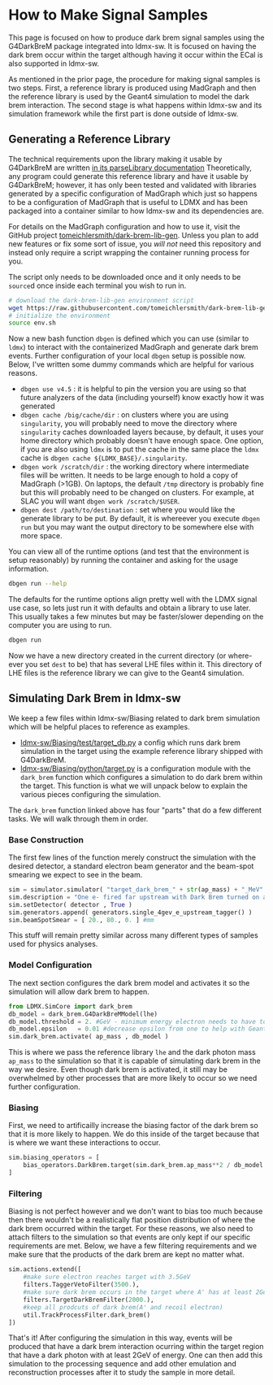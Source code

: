 # How to Make Signal Samples

This page is focused on how to produce dark brem signal samples using
the G4DarkBreM package integrated into ldmx-sw. It is focused on having
the dark brem occur within the target although having it occur within
the ECal is also supported in ldmx-sw.

As mentioned in the prior page, the procedure for making signal samples
is two steps. First, a reference library is produced using MadGraph and
then the reference library is used by the Geant4 simulation to model
the dark brem interaction. The second stage is what happens within
ldmx-sw and its simulation framework while the first part is done outside
of ldmx-sw.

## Generating a Reference Library
The technical requirements upon the library making it usable by G4DarkBreM
are written [in its parseLibrary documentation](https://tomeichlersmith.github.io/G4DarkBreM/namespaceg4db.html#a5ce098d2be7196d71e64a5632591cdea)
Theoretically, any program could generate this reference library and have 
it usable by G4DarkBreM; however, it has only been tested and validated with
libraries generated by a specific configuration of MadGraph which just so happens
to be a configuration of MadGraph that is useful to LDMX and has been packaged
into a container similar to how ldmx-sw and its dependencies are.

For details on the MadGraph configuration and how to use it, visit the GitHub
project [tomeichlersmith/dark-brem-lib-gen](https://github.com/tomeichlersmith/dark-brem-lib-gen).
Unless you plan to add new features or fix some sort of issue, you _will not_
need this repository and instead only require a script wrapping the container
running process for you.

The script only needs to be downloaded once and it only needs to be `source`d
once inside each terminal you wish to run in.
```bash
# download the dark-brem-lib-gen environment script
wget https://raw.githubusercontent.com/tomeichlersmith/dark-brem-lib-gen/main/env.sh
# initialize the environment
source env.sh
```
Now a new bash function `dbgen` is defined which you can use (similar to `ldmx`) to
interact with the containerized MadGraph and generate dark brem events.
Further configuration of your local `dbgen` setup is possible now. Below, I've
written some dummy commands which are helpful for various reasons.
- `dbgen use v4.5` : it is helpful to pin the version you are using so that
  future analyzers of the data (including yourself) know exactly how it was generated
- `dbgen cache /big/cache/dir` : on clusters where you are using `singularity`,
  you will probably need to move the directory where `singularity` caches downloaded
  layers because, by default, it uses your home directory which probably doesn't have
  enough space. One option, if you are also using `ldmx` is to put the cache in the
  same place the `ldmx` cache is `dbgen cache ${LDMX_BASE}/.singularity`.
- `dbgen work /scratch/dir` : the working directory where intermediate files will
  be written. It needs to be large enough to hold a copy of MadGraph (>1GB). On laptops,
  the default `/tmp` directory is probably fine but this will probably need to be changed
  on clusters. For example, at SLAC you will want `dbgen work /scratch/$USER`.
- `dbgen dest /path/to/destination` : set where you would like the generate library to be put.
  By default, it is whereever you execute `dbgen run` but you may want the output directory
  to be somewhere else with more space.

You can view all of the runtime options (and test that the environment is setup reasonably)
by running the container and asking for the usage information.
```bash
dbgen run --help
```

The defaults for the runtime options align pretty well with the LDMX signal use case, so
lets just run it with defaults and obtain a library to use later. This usually takes a few minutes
but may be faster/slower depending on the computer you are using to run.
```bash
dbgen run
```

Now we have a new directory created in the current directory (or where-ever you set `dest` to be)
that has several LHE files within it. This directory of LHE files is the reference library we can
give to the Geant4 simulation.

## Simulating Dark Brem in ldmx-sw
We keep a few files within ldmx-sw/Biasing related to dark brem simulation which will be helpful places
to reference as examples.
- [ldmx-sw/Biasing/test/target_db.py](https://github.com/LDMX-Software/ldmx-sw/blob/trunk/Biasing/test/target_db.py)
  a config which runs dark brem simulation in the target using the example reference library shipped
  with G4DarkBreM.
- [ldmx-sw/Biasing/python/target.py](https://github.com/LDMX-Software/ldmx-sw/blob/trunk/Biasing/python/target.py#L180) is a configuration module with the `dark_brem` function which configures a simulation to do dark brem
  within the target. This function is what we will unpack below to explain the various pieces configuring
  the simulation.

The `dark_brem` function linked above has four "parts" that do a few different tasks. We will walk through them in order.

### Base Construction
The first few lines of the function merely construct the simulation with the desired detector, a standard electron beam generator and the beam-spot smearing we expect to see in the beam.
```python
sim = simulator.simulator( "target_dark_brem_" + str(ap_mass) + "_MeV" )
sim.description = "One e- fired far upstream with Dark Brem turned on and biased up in target"
sim.setDetector( detector , True )
sim.generators.append( generators.single_4gev_e_upstream_tagger() )
sim.beamSpotSmear = [ 20., 80., 0. ] #mm
```
This stuff will remain pretty similar across many different types of samples used for physics analyses.

### Model Configuration
The next section configures the dark brem model and activates it so the simulation will allow dark brem to happen.
```python
from LDMX.SimCore import dark_brem
db_model = dark_brem.G4DarkBreMModel(lhe)
db_model.threshold = 2. #GeV - minimum energy electron needs to have to dark brem
db_model.epsilon   = 0.01 #decrease epsilon from one to help with Geant4 biasing calculations
sim.dark_brem.activate( ap_mass , db_model )
```
This is where we pass the reference library `lhe` and the dark photon mass `ap_mass` to the simulation so that it is capable of simulating dark brem in the way we desire. Even though dark brem is activated, it still may be overwhelmed by other processes that are more likely to occur so we need further configuration.

### Biasing
First, we need to artificailly increase the biasing factor of the dark brem so that it is more likely to happen. We do this inside of the target because that is where we want these interactions to occur.
```python
sim.biasing_operators = [
    bias_operators.DarkBrem.target(sim.dark_brem.ap_mass**2 / db_model.epsilon**2)
]
```

### Filtering
Biasing is not perfect however and we don't want to bias too much because then there wouldn't be a realistically flat position distribution of where the dark brem occurred within the target. For these reasons, we also need to attach filters to the simulation so that events are only kept if our specific requirements are met. Below, we have a few filtering requirements and we make sure that the products of the dark brem are kept no matter what.
```python
sim.actions.extend([
    #make sure electron reaches target with 3.5GeV
    filters.TaggerVetoFilter(3500.),
    #make sure dark brem occurs in the target where A' has at least 2GeV
    filters.TargetDarkBremFilter(2000.),
    #keep all prodcuts of dark brem(A' and recoil electron)
    util.TrackProcessFilter.dark_brem()
])
```

That's it! After configuring the simulation in this way, events will be produced that have a dark brem interaction ocurring within the target region that have a dark photon with at least 2GeV of energy. One can then add this simulation to the processing sequence and add other emulation and reconstruction processes after it to study the sample in more detail.
